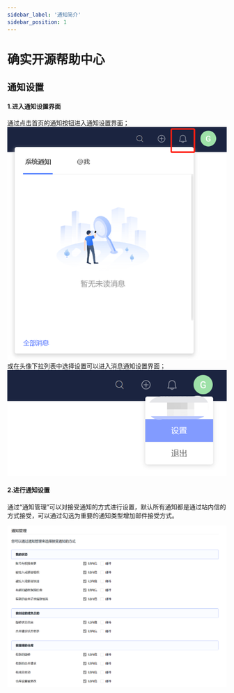 ```yaml
---
sidebar_label: '通知简介'      
sidebar_position: 1
---
```

  
  # 确实开源帮助中心

## 通知设置
#### 1.进入通知设置界面
通过点击首页的通知按钮进入通知设置界面；
![](../../static/img/notice/home_notice.png)
</br>
或在头像下拉列表中选择设置可以进入消息通知设置界面；
![](../../static/img/notice/into_notice.png)

#### 2.进行通知设置
通过“通知管理”可以对接受通知的方式进行设置，默认所有通知都是通过站内信的方式接受，可以通过勾选为重要的通知类型增加邮件接受方式。

![](../../static/img/notice/notice_set.png)